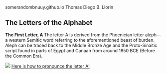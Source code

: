 somerandombnuuy.github.io
Thomas Diego B. Llorin

## The Letters of the Alphabet

**The First Letter, A**
The letter A is derived from the Phoenician letter aleph—a western Semitic word referring to the aforementioned beast of burden. Aleph can be traced back to the Middle Bronze Age and the Proto-Sinaitic script found in parts of Egypt and Canaan from around 1850 BCE (Before the Common Era).

![](https://media.istockphoto.com/id/1373103179/photo/letter-a-red-on-white-background.jpg?s=612x612&w=0&k=20&c=nrw16RStun2YNQ7FLWIO32MGVl-CHO3kidNlRTUfw60=)
[Here is how to pronounce the letter A!](https://youtu.be/LjrhyKV6ALQ?si=SoUTDecT3kJQdAOU)
